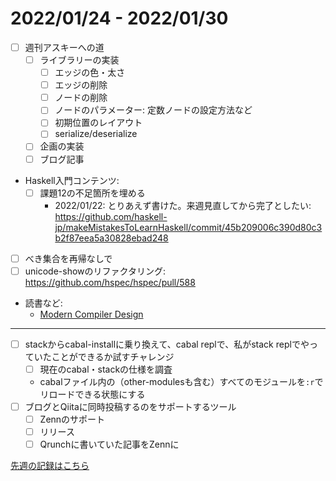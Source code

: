 # 2022/01/24 - 2022/01/30

- [ ] 週刊アスキーへの道
    - [ ] ライブラリーの実装
        - [ ] エッジの色・太さ
        - [ ] エッジの削除
        - [ ] ノードの削除
        - [ ] ノードのパラメーター: 定数ノードの設定方法など
        - [ ] 初期位置のレイアウト
        - [ ] serialize/deserialize
    - [ ] 企画の実装
    - [ ] ブログ記事
- Haskell入門コンテンツ:
    - [ ] 課題12の不足箇所を埋める
        - 2022/01/22: とりあえず書けた。来週見直してから完了としたい: <https://github.com/haskell-jp/makeMistakesToLearnHaskell/commit/45b209006c390d80c3b2f87eea5a30828ebad248>
- [ ] べき集合を再帰なしで
- [ ] unicode-showのリファクタリング: <https://github.com/hspec/hspec/pull/588>
- 読書など:
    - [Modern Compiler Design](https://www.springer.com/jp/book/9781461446989)

------

- [ ] stackからcabal-installに乗り換えて、cabal replで、私がstack replでやっていたことができるか試すチャレンジ
    - [ ] 現在のcabal・stackの仕様を調査
    - cabalファイル内の（other-modulesも含む）すべてのモジュールを`:r`でリロードできる状態にする
- [ ] ブログとQiitaに同時投稿するのをサポートするツール
    - [ ] Zennのサポート
    - [ ] リリース
    - [ ] Qrunchに書いていた記事をZennに

[先週の記録はこちら](https://github.com/igrep/daily-commits/blob/fd8cd5e4d60e09447cfcd76de34493d1f293abc6/yesterday.md)

